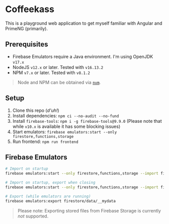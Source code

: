 # Coffeekass

This is a playground web application to get myself familiar with Angular and PrimeNG (primarily).

## Prerequisites

* Firebase Emulators require a Java environment. I'm using OpenJDK `v17.x`
* NodeJS `v12.x` or later. Tested with `v16.13.2`
* NPM `v7.x` or later. Tested with `v8.1.2`

> Node and NPM can be obtained via [`nvm`](https://github.com/nvm-sh/nvm).

## Setup

1. Clone this repo (*d'uh!*)
2. Install dependencies: `npm ci --no-audit --no-fund`
3. Install `firebase-tools`: `npm i -g firebase-tools@9.9.0` (Please note that while `v10.x` is available it has some blocking issues)
4. Start emulators: `firebase emulators:start --only firestore,functions,storage`
5. Run frontend: `npm run frontend`


## Firebase Emulators

```bash
# Import on startup
firebase emulators:start --only firestore,functions,storage --import firestore/data/default

# Import on startup, export when closing
firebase emulators:start --only firestore,functions,storage --import firestore/data/__mydata --export-on-exit

# Export (while emulators are running)
firebase emulators:export firestore/data/__mydata
```

> Please note: Exporting stored files from Firebase Storage is currently *not* supported.
